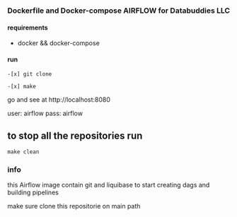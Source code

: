 ### Dockerfile and Docker-compose AIRFLOW for Databuddies LLC

#### requirements

- docker && docker-compose

#### run

```
-[x] git clone 

-[x] make 
```

go and see at http://localhost:8080

user: airflow
pass: airflow

## to stop all the repositories run

```
make clean
```

### info

this Airflow image contain git and liquibase to start creating dags and building pipelines


make sure clone this repositorie on main path


